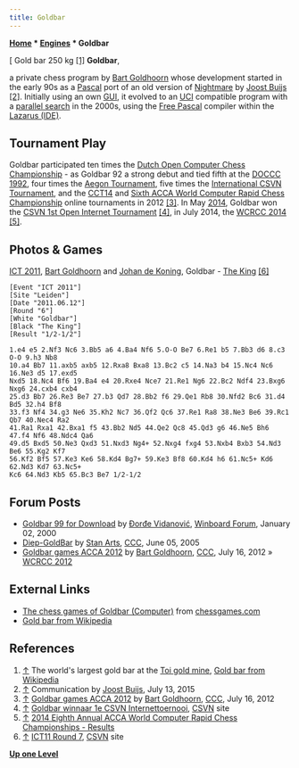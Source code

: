 ```yaml
---
title: Goldbar
---
```

**[Home](Home "Home") * [Engines](Engines "Engines") * Goldbar**

\[ Gold bar 250 kg <a id="cite-note-1" href="#cite-ref-1">[1]</a>
**Goldbar**,

a private chess program by [Bart Goldhoorn](Bart_Goldhoorn "Bart Goldhoorn") whose development started in the early 90s as a [Pascal](Pascal "Pascal") port of an old version of [Nightmare](Nightmare_NL "Nightmare NL") by [Joost Buijs](Joost_Buijs "Joost Buijs") <a id="cite-note-2" href="#cite-ref-2">[2]</a>.
Initially using an own [GUI](GUI "GUI"), it evolved to an [UCI](UCI "UCI") compatible program with a [parallel search](Parallel_Search "Parallel Search") in the 2000s, using the [Free Pascal](https://en.wikipedia.org/wiki/Free_Pascal) compiler within the [Lazarus (IDE)](https://en.wikipedia.org/wiki/Lazarus_%28IDE%29).

## Tournament Play

Goldbar participated ten times the [Dutch Open Computer Chess Championship](Dutch_Open_Computer_Chess_Championship "Dutch Open Computer Chess Championship") - as Goldbar 92 a strong debut and tied fifth at the [DOCCC 1992](DOCCC_1992 "DOCCC 1992"),
four times the [Aegon Tournament](Aegon_Tournaments "Aegon Tournaments"), five times the [International CSVN Tournament](International_CSVN_Tournament "International CSVN Tournament"), and the [CCT14](CCT14 "CCT14") and [Sixth ACCA World Computer Rapid Chess Championship](WCRCC_2012 "WCRCC 2012") online tournaments in 2012 <a id="cite-note-3" href="#cite-ref-3">[3]</a>.
In May [2014](Timeline#2014 "Timeline"), Goldbar won the [CSVN 1st Open Internet Tournament](index.php?title=1st_CSVN_OIT&action=edit&redlink=1 "1st CSVN OIT (page does not exist)") <a id="cite-note-4" href="#cite-ref-4">[4]</a>, in July 2014, the [WCRCC 2014](WCRCC_2014 "WCRCC 2014") <a id="cite-note-5" href="#cite-ref-5">[5]</a>.

## Photos & Games

[](http://www.csvn.nl/index.php?option=com_content&view=article&id=508%3Aict11-round-7&catid=51%3Atoernooien&Itemid=28&lang=en)
[ICT 2011](ICT_2011 "ICT 2011"), [Bart Goldhoorn](Bart_Goldhoorn "Bart Goldhoorn") and [Johan de Koning](Johan_de_Koning "Johan de Koning"), Goldbar - [The King](The_King "The King") <a id="cite-note-6" href="#cite-ref-6">[6]</a>

```
[Event "ICT 2011"]
[Site "Leiden"]
[Date "2011.06.12"]
[Round "6"]
[White "Goldbar"]
[Black "The King"]
[Result "1/2-1/2"]

1.e4 e5 2.Nf3 Nc6 3.Bb5 a6 4.Ba4 Nf6 5.O-O Be7 6.Re1 b5 7.Bb3 d6 8.c3 O-O 9.h3 Nb8 
10.a4 Bb7 11.axb5 axb5 12.Rxa8 Bxa8 13.Bc2 c5 14.Na3 b4 15.Nc4 Nc6 16.Ne3 d5 17.exd5 
Nxd5 18.Nc4 Bf6 19.Ba4 e4 20.Rxe4 Nce7 21.Re1 Ng6 22.Bc2 Ndf4 23.Bxg6 Nxg6 24.cxb4 cxb4 
25.d3 Bb7 26.Re3 Be7 27.b3 Qd7 28.Bb2 f6 29.Qe1 Rb8 30.Nfd2 Bc6 31.d4 Bd5 32.h4 Bf8 
33.f3 Nf4 34.g3 Ne6 35.Kh2 Nc7 36.Qf2 Qc6 37.Re1 Ra8 38.Ne3 Be6 39.Rc1 Qb7 40.Nec4 Ra2 
41.Ra1 Rxa1 42.Bxa1 f5 43.Bb2 Nd5 44.Qe2 Qc8 45.Qd3 g6 46.Ne5 Bh6 47.f4 Nf6 48.Ndc4 Qa6 
49.d5 Bxd5 50.Ne3 Qxd3 51.Nxd3 Ng4+ 52.Nxg4 fxg4 53.Nxb4 Bxb3 54.Nd3 Be6 55.Kg2 Kf7 
56.Kf2 Bf5 57.Ke3 Ke6 58.Kd4 Bg7+ 59.Ke3 Bf8 60.Kd4 h6 61.Nc5+ Kd6 62.Nd3 Kd7 63.Nc5+ 
Kc6 64.Nd3 Kb5 65.Bc3 Be7 1/2-1/2

```

## Forum Posts

- [Goldbar 99 for Download](http://www.open-aurec.com/wbforum/viewtopic.php?f=18&t=30690) by [Đorđe Vidanović](%C4%90or%C4%91e_Vidanovi%C4%87 "Đorđe Vidanović"), [Winboard Forum](Computer_Chess_Forums "Computer Chess Forums"), January 02, 2000
- [Diep-GoldBar](https://www.stmintz.com/ccc/index.php?id=429862) by [Stan Arts](Stan_Arts "Stan Arts"), [CCC](CCC "CCC"), June 05, 2005
- [Goldbar games ACCA 2012](http://www.talkchess.com/forum/viewtopic.php?t=44459) by [Bart Goldhoorn](Bart_Goldhoorn "Bart Goldhoorn"), [CCC](CCC "CCC"), July 16, 2012 » [WCRCC 2012](WCRCC_2012 "WCRCC 2012")

## External Links

- [The chess games of Goldbar (Computer)](http://www.chessgames.com/perl/chessplayer?pid=70672) from [chessgames.com](http://www.chessgames.com/index.html)
- [Gold bar from Wikipedia](https://en.wikipedia.org/wiki/Gold_bar)

## References

1. <a id="cite-ref-1" href="#cite-note-1">↑</a> The world's largest gold bar at the [Toi gold mine](https://en.wikipedia.org/wiki/Toi_gold_mine), [Gold bar from Wikipedia](https://en.wikipedia.org/wiki/Gold_bar)
1. <a id="cite-ref-2" href="#cite-note-2">↑</a> Communication by [Joost Buijs](Joost_Buijs "Joost Buijs"), July 13, 2015
1. <a id="cite-ref-3" href="#cite-note-3">↑</a> [Goldbar games ACCA 2012](http://www.talkchess.com/forum/viewtopic.php?t=44459) by [Bart Goldhoorn](Bart_Goldhoorn "Bart Goldhoorn"), [CCC](CCC "CCC"), July 16, 2012
1. <a id="cite-ref-4" href="#cite-note-4">↑</a> [Goldbar winnaar 1e CSVN Internettoernooi](https://www.csvn.nl/index.php/nieuws/51-toernooien/638-goldbar-winnaar-1e-csvn-internettoernooi), [CSVN](CSVN "CSVN") site
1. <a id="cite-ref-5" href="#cite-note-5">↑</a> [2014 Eighth Annual ACCA World Computer Rapid Chess Championships - Results](http://aigames.net/ACCA/ACCAWCRCC/2014ACCAWCRCC/WCRCCResults.html)
1. <a id="cite-ref-6" href="#cite-note-6">↑</a> [ICT11 Round 7](http://www.csvn.nl/index.php?option=com_content&view=article&id=508%3Aict11-round-7&catid=51%3Atoernooien&Itemid=28&lang=en), [CSVN](CSVN "CSVN") site

**[Up one Level](Engines "Engines")**


